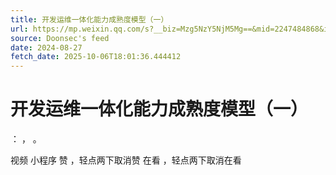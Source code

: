 ```yaml
---
title: 开发运维一体化能力成熟度模型（一）
url: https://mp.weixin.qq.com/s?__biz=Mzg5NzY5NjM5Mg==&mid=2247484868&idx=1&sn=bc149d265403d41e8e94204d123d7eff
source: Doonsec's feed
date: 2024-08-27
fetch_date: 2025-10-06T18:01:36.444412
---
```


# 开发运维一体化能力成熟度模型（一）

：
，
。

视频
小程序
赞
，轻点两下取消赞
在看
，轻点两下取消在看